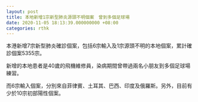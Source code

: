 ```yaml
---
layout: post
title: 本地新增1宗新型肺炎源頭不明個案　曾到多個足球場
date: 2020-11-05 18:13:39.000000000 +08:00
categories: rthk
---
```


本港新增7宗新型肺炎確診個案，包括6宗輸入及1宗源頭不明的本地個案，累計確診個案5355宗。

新增的本地患者是40歲的飛機維修員，染病期間曾帶過兩名小朋友到多個足球場練習。

而6宗輸入個案，分別來自菲律賓、土耳其、巴西、印度及俄羅斯。另外，目前有少於10宗初部陽性個案。

